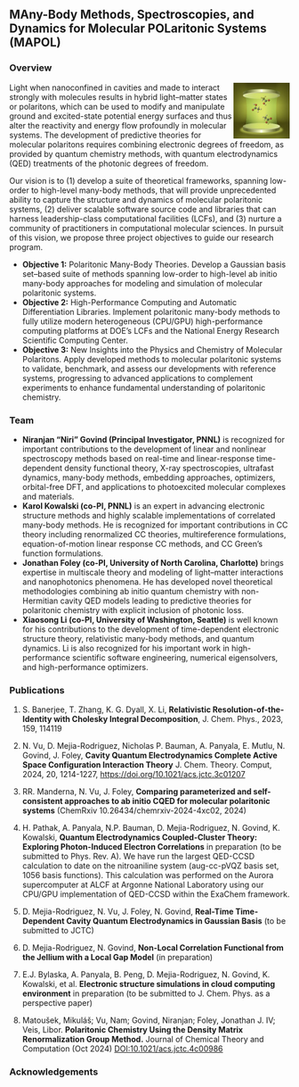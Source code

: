 
## MAny-Body Methods, Spectroscopies, and Dynamics for Molecular **POL**aritonic Systems (MAPOL)

### Overview

<img src="./images/mapol.jpeg" align="right" width="20%"/>

Light when nanoconfined in cavities and made to interact strongly with molecules results in hybrid light–matter states or polaritons, which can be used to modify and manipulate ground and excited-state potential energy surfaces and thus alter the reactivity and energy flow profoundly in molecular systems.
The development of predictive theories for molecular polaritons requires combining electronic degrees of freedom, as provided by quantum chemistry methods, with quantum electrodynamics (QED) treatments of the photonic degrees of freedom.

Our vision is to (1) develop a suite of theoretical frameworks, spanning low-order to high-level many-body  methods, that will provide unprecedented ability to capture the structure and dynamics of molecular  polaritonic systems, (2) deliver scalable software source code and libraries that can harness leadership-class  computational facilities (LCFs), and (3) nurture a community of practitioners in computational molecular  sciences. In pursuit of this vision, we propose three project objectives to guide our research program. 


- **Objective 1:** Polaritonic Many-Body Theories. Develop a Gaussian basis set–based suite of methods  spanning low-order to high-level ab initio many-body approaches for modeling and simulation of molecular  polaritonic systems.  
- **Objective 2:** High-Performance Computing and Automatic Differentiation Libraries. Implement  polaritonic many-body methods to fully utilize modern heterogeneous (CPU/GPU) high-performance  computing platforms at DOE’s LCFs and the National Energy Research Scientific Computing Center.  
- **Objective 3:** New Insights into the Physics and Chemistry of Molecular Polaritons. Apply developed  methods to molecular polaritonic systems to validate, benchmark, and assess our developments with  reference systems, progressing to advanced applications to complement experiments to enhance  fundamental understanding of polaritonic chemistry. 


### Team

- **Niranjan “Niri” Govind (Principal Investigator, PNNL)** is recognized for important contributions  to the development of linear and nonlinear spectroscopy methods based on real-time and linear-response  time-dependent density functional theory, X-ray spectroscopies, ultrafast dynamics, many-body methods,  embedding approaches, optimizers, orbital-free DFT, and applications to photoexcited molecular  complexes and materials. 
- **Karol Kowalski (co-PI, PNNL)** is an expert in advancing electronic structure methods and highly  scalable implementations of correlated many-body methods. He is recognized for important contributions  in CC theory including renormalized CC theories, multireference formulations, equation-of-motion linear response CC methods, and CC Green’s function formulations.  
- **Jonathan Foley (co-PI, University of North Carolina, Charlotte)** brings expertise in multiscale theory and modeling of light–matter  interactions and nanophotonics phenomena. He has developed novel theoretical methodologies combining  ab initio quantum chemistry with non-Hermitian cavity QED models leading to predictive theories for  polaritonic chemistry with explicit inclusion of photonic loss.  
- **Xiaosong Li (co-PI, University of Washington, Seattle)** is well known for his contributions to the  development of time-dependent electronic structure theory, relativistic many-body methods, and quantum dynamics. Li is also recognized for his important work in high-performance scientific software engineering,  numerical eigensolvers, and high-performance optimizers. 
 

### Publications

1. S. Banerjee, T. Zhang, K. G. Dyall, X. Li, **Relativistic Resolution-of-the-Identity with Cholesky Integral Decomposition**, J. Chem. Phys., 2023, 159, 114119

2. N. Vu, D. Mejia-Rodriguez, Nicholas P. Bauman, A. Panyala, E. Mutlu, N. Govind, J. Foley, **Cavity Quantum Electrodynamics Complete Active Space Configuration Interaction Theory** J. Chem. Theory. Comput, 2024, 20, 1214-1227, https://doi.org/10.1021/acs.jctc.3c01207

3. RR. Manderna, N. Vu, J. Foley, **Comparing parameterized and self-consistent approaches to ab initio CQED for molecular polaritonic systems** (ChemRxiv 10.26434/chemrxiv-2024-4xc02, 2024)

4. H. Pathak, A. Panyala, N.P. Bauman, D. Mejia-Rodriguez, N. Govind, K. Kowalski, **Quantum Electrodynamics Coupled-Cluster Theory: Exploring Photon-Induced Electron Correlations** in preparation (to be submitted to Phys. Rev. A). We have run the largest QED-CCSD calculation to date on the nitroaniline system (aug-cc-pVQZ basis set, 1056 basis functions). This calculation was performed on the Aurora supercomputer at ALCF at Argonne National Laboratory using our CPU/GPU implementation of QED-CCSD within the ExaChem framework.

5. D. Mejia-Rodriguez, N. Vu, J. Foley, N. Govind, **Real-Time Time-Dependent Cavity Quantum Electrodynamics in Gaussian Basis** (to be submitted to JCTC)

6. D. Mejia-Rodriguez, N. Govind, **Non-Local Correlation Functional from the Jellium with a Local Gap Model** (in preparation)

7. E.J. Bylaska, A. Panyala, B. Peng, D. Mejia-Rodriguez, N. Govind, K. Kowalski, et al. **Electronic structure simulations in cloud computing environment** in preparation (to be submitted to J. Chem. Phys. as a perspective paper)

8. Matoušek, Mikuláš; Vu, Nam; Govind, Niranjan; Foley, Jonathan J. IV; Veis, Libor. **Polaritonic Chemistry Using the Density Matrix Renormalization Group Method.** Journal of Chemical Theory and Computation (Oct 2024) [DOI:10.1021/acs.jctc.4c00986](https://doi.org/10.1021/acs.jctc.4c00986)

### Acknowledgements
